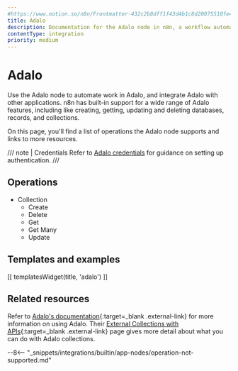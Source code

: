 ```yaml
---
#https://www.notion.so/n8n/Frontmatter-432c2b8dff1f43d4b1c8d20075510fe4
title: Adalo
description: Documentation for the Adalo node in n8n, a workflow automation platform. Includes details of operations and configuration, and links to examples and credentials information.
contentType: integration
priority: medium
---
```


# Adalo

Use the Adalo node to automate work in Adalo, and integrate Adalo with other applications. n8n has built-in support for a wide range of Adalo features, including like creating, getting, updating and deleting databases, records, and collections.

On this page, you'll find a list of operations the Adalo node supports and links to more resources.

/// note | Credentials
Refer to [Adalo credentials](/integrations/builtin/credentials/adalo/) for guidance on setting up authentication. 
///	

## Operations

* Collection
	* Create
	* Delete
	* Get
	* Get Many
	* Update

## Templates and examples

<!-- see https://www.notion.so/n8n/Pull-in-templates-for-the-integrations-pages-37c716837b804d30a33b47475f6e3780 -->
[[ templatesWidget(title, 'adalo') ]]

## Related resources

Refer to [Adalo's documentation](https://help.adalo.com/){:target=_blank .external-link} for more information on using Adalo. Their [External Collections with APIs](https://help.adalo.com/integrations/external-collections-with-apis){:target=_blank .external-link} page gives more detail about what you can do with Adalo collections.

--8<-- "_snippets/integrations/builtin/app-nodes/operation-not-supported.md"


